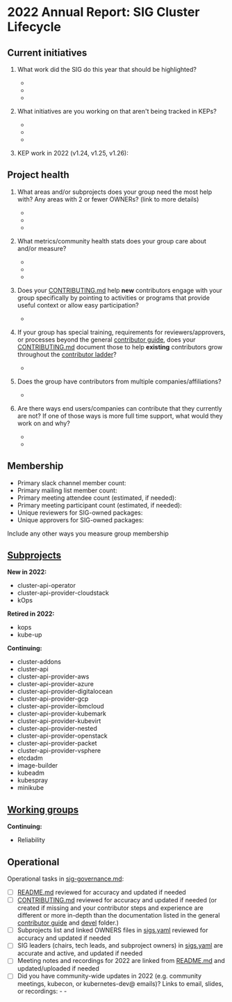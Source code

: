 # 2022 Annual Report: SIG Cluster Lifecycle

## Current initiatives

1. What work did the SIG do this year that should be highlighted?

   -
   -
   -

2. What initiatives are you working on that aren't being tracked in KEPs?

   -
   -
   -



3. KEP work in 2022 (v1.24, v1.25, v1.26):


## Project health

1. What areas and/or subprojects does your group need the most help with?
   Any areas with 2 or fewer OWNERs? (link to more details)

   -
   -
   -

2. What metrics/community health stats does your group care about and/or measure?

   -
   -
   -

3. Does your [CONTRIBUTING.md] help **new** contributors engage with your group specifically by pointing
   to activities or programs that provide useful context or allow easy participation?

   -

4. If your group has special training, requirements for reviewers/approvers, or processes beyond the general [contributor guide],
   does your [CONTRIBUTING.md] document those to help **existing** contributors grow throughout the [contributor ladder]?

   -

5. Does the group have contributors from multiple companies/affiliations?

   -

6. Are there ways end users/companies can contribute that they currently are not?
   If one of those ways is more full time support, what would they work on and why?

   -
   -

## Membership

- Primary slack channel member count:
- Primary mailing list member count:
- Primary meeting attendee count (estimated, if needed):
- Primary meeting participant count (estimated, if needed):
- Unique reviewers for SIG-owned packages: <!-- in future, this will be generated from OWNERS files referenced from subprojects, expanded with OWNERS_ALIASES files -->
- Unique approvers for SIG-owned packages: <!-- in future, this will be generated from OWNERS files referenced from subprojects, expanded with OWNERS_ALIASES files -->

Include any other ways you measure group membership

## [Subprojects](https://git.k8s.io/community/sig-cluster-lifecycle#subprojects)



**New in 2022:**

  - cluster-api-operator
  - cluster-api-provider-cloudstack
  - kOps

**Retired in 2022:**

  - kops
  - kube-up

**Continuing:**

  - cluster-addons
  - cluster-api
  - cluster-api-provider-aws
  - cluster-api-provider-azure
  - cluster-api-provider-digitalocean
  - cluster-api-provider-gcp
  - cluster-api-provider-ibmcloud
  - cluster-api-provider-kubemark
  - cluster-api-provider-kubevirt
  - cluster-api-provider-nested
  - cluster-api-provider-openstack
  - cluster-api-provider-packet
  - cluster-api-provider-vsphere
  - etcdadm
  - image-builder
  - kubeadm
  - kubespray
  - minikube


## [Working groups](https://git.k8s.io/community/sig-cluster-lifecycle#working-groups)


**Continuing:**

 - Reliability

## Operational

Operational tasks in [sig-governance.md]:

- [ ] [README.md] reviewed for accuracy and updated if needed
- [ ] [CONTRIBUTING.md] reviewed for accuracy and updated if needed
      (or created if missing and your contributor steps and experience are different or more
      in-depth than the documentation listed in the general [contributor guide] and [devel] folder.)
- [ ] Subprojects list and linked OWNERS files in [sigs.yaml] reviewed for accuracy and updated if needed
- [ ] SIG leaders (chairs, tech leads, and subproject owners) in [sigs.yaml] are accurate and active, and updated if needed
- [ ] Meeting notes and recordings for 2022 are linked from [README.md] and updated/uploaded if needed
- [ ] Did you have community-wide updates in 2022 (e.g. community meetings, kubecon, or kubernetes-dev@ emails)? Links to email, slides, or recordings:
      -
      -

[CONTRIBUTING.md]: https://git.k8s.io/community/sig-cluster-lifecycle/CONTRIBUTING.md
[contributor ladder]: https://git.k8s.io/community/community-membership.md
[sig-governance.md]: https://git.k8s.io/community/committee-steering/governance/sig-governance.md
[README.md]: https://git.k8s.io/community/sig-cluster-lifecycle/README.md
[sigs.yaml]: https://git.k8s.io/community/sigs.yaml
[contributor guide]: https://git.k8s.io/community/contributors/guide/README.md
[devel]: https://git.k8s.io/community/contributors/devel/README.md
